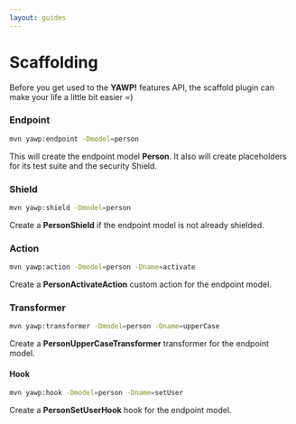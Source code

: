 ```yaml
---
layout: guides
---
```

# Scaffolding

Before you get used to the __YAWP!__ features API, the scaffold plugin can make your life a 
little bit easier =)

### Endpoint

~~~ bash
mvn yawp:endpoint -Dmodel=person
~~~

This will create the endpoint model __Person__. It also will create placeholders for its test suite and
the security Shield.

### Shield

~~~ bash
mvn yawp:shield -Dmodel=person
~~~

Create a __PersonShield__ if the endpoint model is not already shielded.

### Action

~~~ bash
mvn yawp:action -Dmodel=person -Dname=activate
~~~

Create a __PersonActivateAction__ custom action for the endpoint model.

### Transformer

~~~ bash
mvn yawp:transformer -Dmodel=person -Dname=upperCase
~~~

Create a __PersonUpperCaseTransformer__ transformer for the endpoint model.


#### Hook

~~~ bash
mvn yawp:hook -Dmodel=person -Dname=setUser
~~~

Create a __PersonSetUserHook__ hook for the endpoint model.


